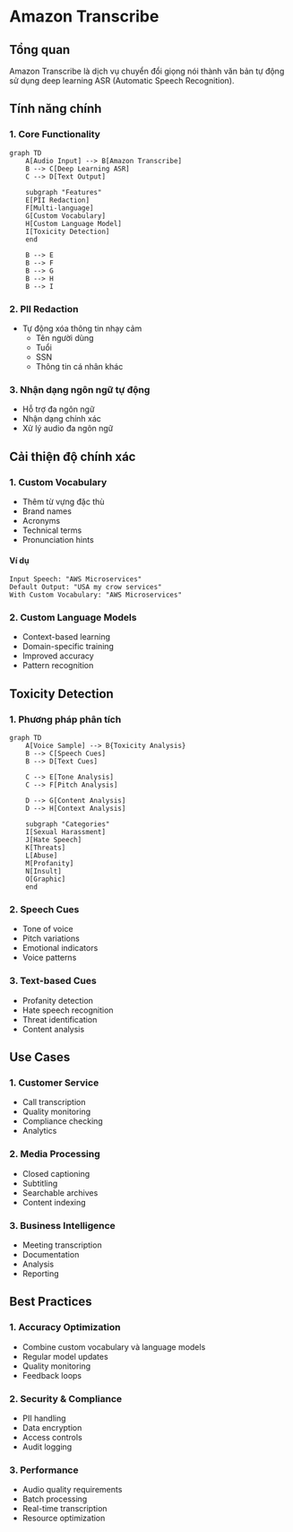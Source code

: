 # Amazon Transcribe

## Tổng quan
Amazon Transcribe là dịch vụ chuyển đổi giọng nói thành văn bản tự động sử dụng deep learning ASR (Automatic Speech Recognition).

## Tính năng chính

### 1. Core Functionality
```mermaid
graph TD
    A[Audio Input] --> B[Amazon Transcribe]
    B --> C[Deep Learning ASR]
    C --> D[Text Output]
    
    subgraph "Features"
    E[PII Redaction]
    F[Multi-language]
    G[Custom Vocabulary]
    H[Custom Language Model]
    I[Toxicity Detection]
    end
    
    B --> E
    B --> F
    B --> G
    B --> H
    B --> I
```

### 2. PII Redaction
- Tự động xóa thông tin nhạy cảm
  * Tên người dùng
  * Tuổi
  * SSN
  * Thông tin cá nhân khác

### 3. Nhận dạng ngôn ngữ tự động
- Hỗ trợ đa ngôn ngữ
- Nhận dạng chính xác
- Xử lý audio đa ngôn ngữ

## Cải thiện độ chính xác

### 1. Custom Vocabulary
- Thêm từ vựng đặc thù
- Brand names
- Acronyms
- Technical terms
- Pronunciation hints

#### Ví dụ
```text
Input Speech: "AWS Microservices"
Default Output: "USA my crow services"
With Custom Vocabulary: "AWS Microservices"
```

### 2. Custom Language Models
- Context-based learning
- Domain-specific training
- Improved accuracy
- Pattern recognition

## Toxicity Detection

### 1. Phương pháp phân tích
```mermaid
graph TD
    A[Voice Sample] --> B{Toxicity Analysis}
    B --> C[Speech Cues]
    B --> D[Text Cues]
    
    C --> E[Tone Analysis]
    C --> F[Pitch Analysis]
    
    D --> G[Content Analysis]
    D --> H[Context Analysis]
    
    subgraph "Categories"
    I[Sexual Harassment]
    J[Hate Speech]
    K[Threats]
    L[Abuse]
    M[Profanity]
    N[Insult]
    O[Graphic]
    end
```

### 2. Speech Cues
- Tone of voice
- Pitch variations
- Emotional indicators
- Voice patterns

### 3. Text-based Cues
- Profanity detection
- Hate speech recognition
- Threat identification
- Content analysis

## Use Cases

### 1. Customer Service
- Call transcription
- Quality monitoring
- Compliance checking
- Analytics

### 2. Media Processing
- Closed captioning
- Subtitling
- Searchable archives
- Content indexing

### 3. Business Intelligence
- Meeting transcription
- Documentation
- Analysis
- Reporting

## Best Practices

### 1. Accuracy Optimization
- Combine custom vocabulary và language models
- Regular model updates
- Quality monitoring
- Feedback loops

### 2. Security & Compliance
- PII handling
- Data encryption
- Access controls
- Audit logging

### 3. Performance
- Audio quality requirements
- Batch processing
- Real-time transcription
- Resource optimization